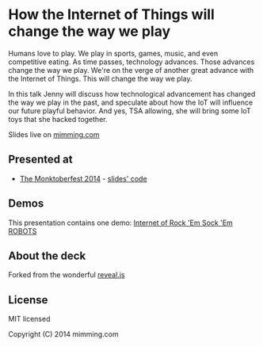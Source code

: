 # How the Internet of Things will change the way we play

Humans love to play. We play in sports, games, music, and even competitive eating. As time passes, technology advances. Those advances change the way we play. We're on the verge of another great advance with the Internet of Things. This will change the way we play.

In this talk Jenny will discuss how technological advancement has changed the way we play in the past, and speculate about how the IoT will influence our future playful behavior. And yes, TSA allowing, she will bring some IoT toys that she hacked together. 


Slides live on [mimming.com](https://mimming.com/presos/how-iot-will-change-the-way-we-play/)

## Presented at
- [The Monktoberfest 2014](http://http://monktoberfest.com/) - [slides' code](https://github.com/mimming/how-iot-will-change-the-way-we-play/releases/tag/monktoberfest14)

## Demos
This presentation contains one demo: [Internet of Rock 'Em Sock 'Em ROBOTS](https://github.com/mimming/internet-of-rockem-sockem-robots)

## About the deck

Forked from the wonderful [reveal.js](https://github.com/hakimel/reveal.js)

## License

MIT licensed

Copyright (C) 2014 mimming.com
